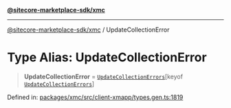 [**@sitecore-marketplace-sdk/xmc**](../README.md)

***

[@sitecore-marketplace-sdk/xmc](../README.md) / UpdateCollectionError

# Type Alias: UpdateCollectionError

> **UpdateCollectionError** = [`UpdateCollectionErrors`](UpdateCollectionErrors.md)\[keyof [`UpdateCollectionErrors`](UpdateCollectionErrors.md)\]

Defined in: [packages/xmc/src/client-xmapp/types.gen.ts:1819](https://github.com/Sitecore/sitecore-marketplace-sdk/blob/e87783cce9f115393973a45e109d17b99bf1df7e/packages/xmc/src/client-xmapp/types.gen.ts#L1819)
